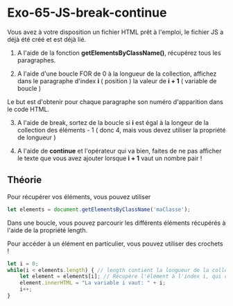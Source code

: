 # Exo-65-JS-break-continue

Vous avez à votre disposition un fichier HTML prêt à l'emploi, le fichier JS a déjà été créé et est déjà lié.

1. A l'aide de la fonction **getElementsByClassName()**, récupérez tous les paragraphes.

2. A l'aide d'une boucle FOR de 0 à la longueur de la collection, affichez dans le paragraphe d'index **i** ( position ) la valeur de **i + 1** ( variable de boucle )

Le but est d'obtenir pour chaque paragraphe son numéro d'apparition dans le code HTML.

3. A l'aide de break, sortez de la boucle si **i** est égal à la longeur de la collection des éléments - 1 ( donc 4, mais vous devez utiliser la propriété de longueur )

4. A l'aide de **continue** et l'opérateur qui va bien, faites de ne pas afficher le texte que vous avez ajouter lorsque **i + 1** vaut un nombre pair !

## Théorie

Pour récupérer vos éléments, vous pouvez utiliser 

```javascript 1.8
let elements = document.getElementsByClassName('maClasse');
```

Dans une boucle, vous pouvez parcourir les différents éléments récupérés à l'aide de la propriété length.

Pour accéder à un élément en particulier, vous pouvez utiliser des crochets !

```javascript
let i = 0;
while(i < elements.length) { // length contient la longueur de la collection d'éléments.
    let element = elements[i]; // Récupère l'élément à l'index i, qui chage à chaque tour de boucle.
    element.innerHTML = "La variable i vaut: " + i;
    i++;
}
```
